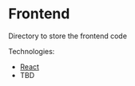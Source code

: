 # Frontend

Directory to store the frontend code

Technologies: 
- [React](https://react.dev/)
- TBD
